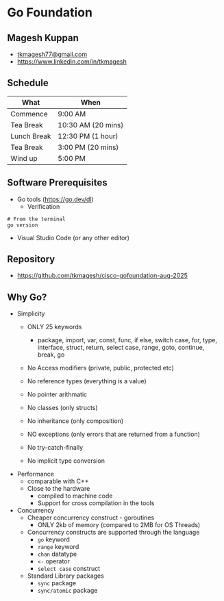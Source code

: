 # Go Foundation

## Magesh Kuppan
- tkmagesh77@gmail.com
- https://www.linkedin.com/in/tkmagesh

## Schedule
| What | When |
|-----|-----|
| Commence | 9:00 AM |
| Tea Break | 10:30 AM (20 mins) |
| Lunch Break | 12:30 PM (1 hour) |
| Tea Break | 3:00 PM (20 mins) |
| Wind up   | 5:00 PM |

## Software Prerequisites
- Go tools (https://go.dev/dl)
    - Verification
```shell
# From the terminal
go version
```
- Visual Studio Code (or any other editor)

## Repository
- https://github.com/tkmagesh/cisco-gofoundation-aug-2025

## Why Go?
- Simplicity
    - ONLY 25 keywords
        - package, import, var, const, func, if else, switch case, for, type, interface, struct, return, select case, range, goto, continue, break, go

    - No Access modifiers (private, public, protected etc)
    - No reference types (everything is a value)
    - No pointer arithmatic
    - No classes (only structs)
    - No inheritance (only composition)
    - NO exceptions (only errors that are returned from a function)
    - No try-catch-finally
    - No implicit type conversion
- Performance
    - comparable with C++
    - Close to the hardware
        - compiled to machine code
        - Support for cross compilation in the tools
- Concurrency
    - Cheaper concurrency construct - goroutines
        - ONLY 2kb of memory (compared to 2MB for OS Threads)
    - Concurrency constructs are supported through the language
        - `go` keyword
        - `range` keyword
        - `chan` datatype
        - `<-` operator
        - `select case` construct
    - Standard Library packages
        - `sync` package
        - `sync/atomic` package


